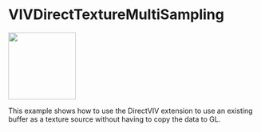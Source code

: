 <!-- #AG_DEMOAPP_HEADER_BEGIN# -->
# VIVDirectTextureMultiSampling
<img src="Example.jpg" height="135px">

<!-- #AG_DEMOAPP_HEADER_END# -->
<!-- #AG_BRIEF_BEGIN# -->
This example shows how to use the DirectVIV extension to use an existing buffer as a texture source without having to copy the data to GL.
<!-- #AG_BRIEF_END# -->

<!-- #AG_DEMOAPP_COMMANDLINE_ARGUMENTS_BEGIN# -->
<!-- #AG_DEMOAPP_COMMANDLINE_ARGUMENTS_END# -->

